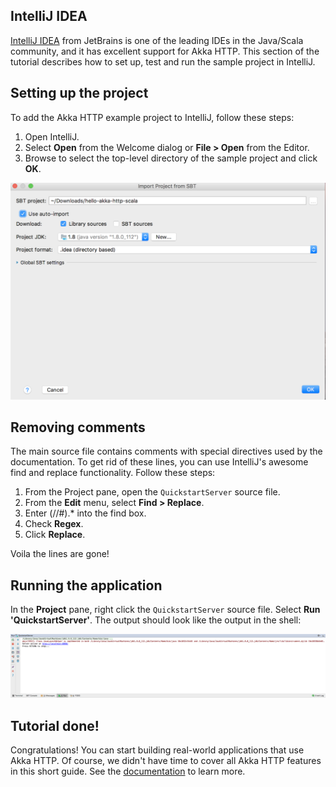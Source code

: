IntelliJ IDEA
-------------

[IntelliJ IDEA](https://www.jetbrains.com/idea/) from JetBrains is one of the leading IDEs in the Java/Scala community, and it has excellent support for Akka HTTP. This section of the tutorial describes how to set up, test and run the sample project in IntelliJ.

## Setting up the project

To add the Akka HTTP example project to IntelliJ, follow these steps:

1. Open IntelliJ.
1. Select **Open** from the Welcome dialog or **File &gt; Open** from the Editor.
1. Browse to select the top-level directory of the sample project and click **OK**.

![Open Project](images/idea-open-project.png)

## Removing comments

The main source file contains comments with special directives used by the documentation. To get rid of these lines, you can use IntelliJ's awesome find and replace functionality. Follow these steps:

1. From the Project pane, open the `QuickstartServer` source file.
1. From the **Edit** menu, select **Find &gt; Replace**.
1. Enter (//#).* into the find box.
1. Check **Regex**.
1. Click **Replace**.

Voila the lines are gone!

## Running the application

In the **Project** pane, right click the `QuickstartServer` source file. Select **Run 'QuickstartServer'**. The output should look like the output in the shell:

![Running Project](images/idea-running-project.png)

## Tutorial done!

Congratulations! You can start building real-world applications that use Akka HTTP. Of course, we didn't have time to cover all Akka HTTP features in this short guide. See the [documentation](http://doc.akka.io/docs/akka-http/current/scala/http/index.html) to learn more.
